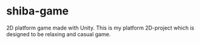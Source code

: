 # shiba-game
2D platform game made with Unity. This is my platform 2D-project which is designed to be relaxing and casual game.
